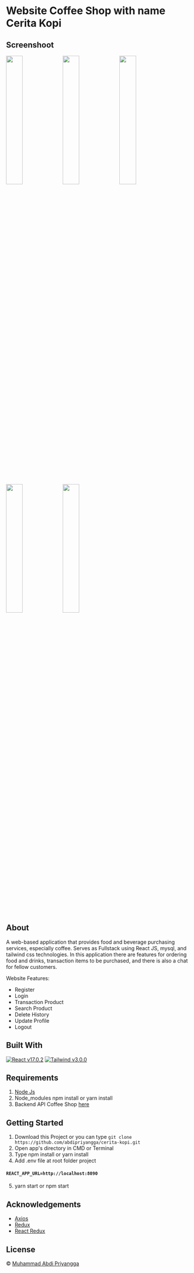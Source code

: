 # Website Coffee Shop with name Cerita Kopi

## Screenshoot

<img src="https://user-images.githubusercontent.com/60294028/146499448-23596279-ec5d-41fe-b9bb-c9b3a85f2f3d.PNG" width="30%"></img> <img src="https://user-images.githubusercontent.com/60294028/146499349-28547db4-8123-41e6-bd50-bf1a991298a8.PNG" width="30%"></img> <img src="https://user-images.githubusercontent.com/60294028/146499392-8bb443f9-89ad-4b60-a667-34dcf28aa7d9.PNG" width="30%"></img> <img src="https://user-images.githubusercontent.com/60294028/146499412-edd26a26-bbab-4c84-930c-0dbdd901f922.PNG" width="30%"></img> <img src="https://user-images.githubusercontent.com/60294028/146499429-5ce19ca0-60ec-4ef4-9f8c-6f86ea59be64.PNG" width="30%"></img>

## About

A web-based application that provides food and beverage purchasing services, especially coffee. Serves as
Fullstack using React JS, mysql, and tailwind css technologies. In this application there are features for
ordering food and drinks, transaction items to be purchased, and there is also a chat for fellow customers.

Website Features:

- Register
- Login
- Transaction Product
- Search Product
- Delete History
- Update Profile
- Logout

## Built With

[![React v17.0.2](https://img.shields.io/badge/React%20-v17.0.2-brightgreen.svg?style=flat)](https://github.com/facebook/react)
[![Tailwind v3.0.0](https://img.shields.io/badge/Tailwind%20-v2.1.4-blue.svg?style=flat)](https://tailwindcss.com/docs/installation)

## Requirements

1. [Node Js](https://nodejs.org/en/)
2. Node_modules npm install or yarn install
3. Backend API Coffee Shop [here](https://github.com/abdipriyangga/Ceritakopi-Backend.git)

## Getting Started

1. Download this Project or you can type `git clone https://github.com/abdipriyangga/cerita-kopi.git`
2. Open app's directory in CMD or Terminal
3. Type npm install or yarn install
4. Add .env file at root folder project

#### `REACT_APP_URL=http://localhost:8090`

5. yarn start or npm start

## Acknowledgements

- [Axios](https://axios-http.com/docs/api_intro)
- [Redux](https://redux.js.org/)
- [React Redux](https://react-redux.js.org/)

## License

© [Muhammad Abdi Priyangga](https://github.com/abdipriyangga)
